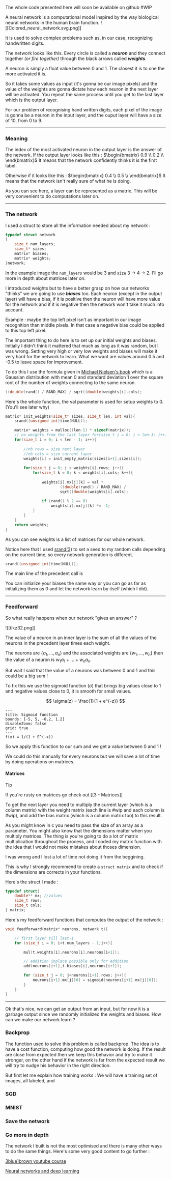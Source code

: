 The whole code presented here will soon be available on github #WIP 


A neural network is a computational model inspired by the way biological neural networks in the human brain function.
<span class="rightimg"><span class="smallimg">
![[Colored_neural_network.svg.png]]
</span></span>

It is used to solve complex problems such as, in our case, recognizing handwritten digits.

The network looks like this. Every circle is called a _**neuron**_ and they connect together _(or fire together)_ through the black arrows called _**weights**_.

A neuron is simply a float value between 0 and 1. The closest it is to one the more activated it is.

So it takes some values as input (it's gonna be our image pixels) and the value of the weights are gonna dictate how each neuron in the next layer will be activated. You repeat the same process until you get to the last layer which is the output layer. 

For our problem of recognising hand written digits, each pixel of the image is gonna be a neuron in the input layer, and the ouput layer will have a size of 10, from 0 to 9.

---

### Meaning

The index of the most activated neuron in the output layer is the answer of the network.
If the output layer looks like this :  $\begin{bmatrix} 0.9 \\ 0.2  \\ \end{bmatrix}$
It means that the network confidently thinks it is the first label. 

Otherwise if it looks like this : $\begin{bmatrix} 0.4 \\ 0.5  \\ \end{bmatrix}$ 
It means that the network isn't really sure of what he is doing.

As you can see here, a layer can be represented as a matrix. This will be very convenient to do computations later on.

---

### The network

 I used a struct to store all the information needed about my network :

```c
typedef struct network
{
	size_t num_layers;
	size_t* sizes;
	matrix* biases;
	matrix* weights;
}network;
```

In the example image the `num_layers` would be 3 and `size` 3 -> 4 -> 2.
I'll go more in depth about matrices later on.

I introduced weights but to have a better grasp on how our networks "thinks" we are going to use _**biases**_ too. Each neuron (except in the output layer) will have a bias, if it is positive then the neuron will have more value for the network and if it is negative then the network won't take it much into account.

Example : maybe the top left pixel isn't as important in our image recognition than middle pixels. In that case a negative bias could be applied to this top left pixel.

The important thing to do here is to set up our initial weights and biases. Initially I didn't think it mattered that much as long as it was random, but I was wrong. Setting very high or very low weights and biases will make it very hard for the network to learn. What we want are values around 0.5 and -0.5 to leave space for improvement.

To do this I use the formula given in [Michael Nielsen's book](http://neuralnetworksanddeeplearning.com/chap3.html#weight_initialization) which is a Gaussian distribution with mean 0 and standard deviation 1 over the square root of the number of weights connecting to the same neuron.

```c
((double)rand() / RAND_MAX) / sqrt((double)weights[i].cols);
```

Here's the whole function, the val parameter is used for setup weights to 0. (You'll see later why)

```c
matrix* init_weights(size_t* sizes, size_t len, int val){
	srand((unsigned int)time(NULL));

	matrix* weights = malloc((len-1) * sizeof(matrix));
	// no weights from the last layer for(size_t i = 0; i < len-1; i++)
	for(size_t i = 0; i < len - 1; i++){
	
		//nb rows = size next layer
		//nb cols = size current layer
        weights[i] = init_empty_matrix(sizes[i+1],sizes[i]);
        
		for(size_t j = 0; j < weights[i].rows; j++){
			for(size_t k = 0; k < weights[i].cols; k++){
			
				weights[i].mx[j][k] = val *
						((double)rand() / RAND_MAX) / 
						sqrt((double)weights[i].cols);
						
				if (rand() % 2 == 0)
					weights[i].mx[j][k] *= -1;
			}
		}
	}
	return weights;
}
```

As you can see weights is a list of matrices for our whole network.

Notice here that I used [srand(3)](https://linux.die.net/man/3/srand) to set a seed to my random calls depending on the current time, so every network generation is different.

```c
srand((unsigned int)time(NULL));
```

The main line of the precedent call is 

You can initialize your biases the same way or you can go as far as initializing them as 0 and let the network learn by itself (which I did).

---

### Feedforward

So what really happens when our network "gives an answer" ? 


<span class="leftimg"><span class="smallimg">
![[tikz32.png]]
</span></span>

The value of a neuron in an inner layer is the sum of all the values of the neurons in the precedent layer times each weight. 

The neurons are $\{a_1,...,a_n\}$ and the associated weights are $\{w_1,...,w_n\}$ then the value of a neuron is $w_1a_1 + ... + w_na_n$. 

But wait I said that the value of a neurons was between 0 and 1 and this could be a big sum ! 

To fix this we use the sigmoid function ($\sigma$)  that brings big values close to 1 and negative values close to 0, it is smooth for small values.


$$
\sigma(z) = \frac{1}{1 + e^{-z}}
$$


```functionplot
---
title: Sigmoid function
bounds: [-5, 5, -0.2, 1.2]
disableZoom: false
grid: true
---
f(x) = 1/(1 + E^(-x))
```

So we apply this function to our sum and we get a value between 0 and 1 !

We could do this manually for every neurons but we will save a lot of time by doing operations on matrices.

#### Matrices

>[!tip]
>If you're rusty on matrices go check out [[3 - Matrices]]


To get the next layer you need to multiply the current layer (which is a column matrix) with the weight matrix (each line is #wip and each column is #wip), and add the bias matrix (which is a column matrix too) to this result.

As you might know in c you need to pass the size of an array as a parameter. 
You might also know that the dimensions matter when you multiply matrices. 
The thing is you're going to do a lot of matrix multiplication throughout the process, and I coded my matrix function with the idea that I would not make mistakes about thoses dimension.

I was wrong and I lost a lot of time not doing it from the beggining.

This is why I strongly recommend to create a `struct matrix` and to check if the dimensions are corrects in your functions. 

Here's the struct I made :

```c
typedef struct{
    double** mx; //values
    size_t rows;
    size_t cols;
} matrix;
```

Here's my feedforward functions that computes the output of the network :

```c
void feedforward(matrix* neurons, network t){

	// first layer till last-1
	for (size_t i = 0; i<t.num_layers - 1;i++){

		mul(t.weights[i],neurons[i],neurons[i+1]);

		// addition inplace possible only for addition
		add(neurons[i+1],t.biases[i],neurons[i+1]);

		for (size_t j = 0; j<neurons[i+1].rows; j++){
			neurons[i+1].mx[j][0] = sigmoid(neurons[i+1].mx[j][0]);
		}
	}
}
```

---

Ok that's nice, we can get an output from an input, but for now it is a garbage output since we randomly initialized the weights and biases. How can we make our network learn ?

### Backprop

The function used to solve this problem is called backprop. The idea is to have a cost function, computing how good the network is doing. If the result are close from expected then we keep this behavior and try to make it stronger, on the other hand if the network is far from the expected result we will try to nudge his behavior in the right direction.

But first let me explain how training works : 
We will have a training set of images, all labeled, and 

### SGD

### MNIST

### Save the network



### Go more in depth

The network I built is not the most optimised and there is many other ways to do the same things. 
Here's some very good content to go further :

[3blue1brown youtube course](https://www.youtube.com/watch?v=aircAruvnKk&list=PLZHQObOWTQDNU6R1_67000Dx_ZCJB-3pi)

[Neural networks and deep learning](http://neuralnetworksanddeeplearning.com/chap1.html)
  
